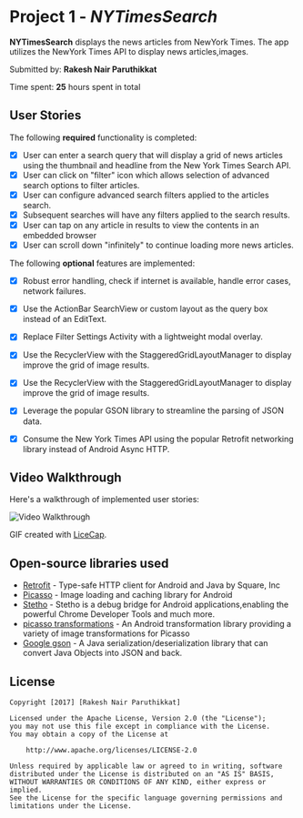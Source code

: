 # Project 1 - *NYTimesSearch*

**NYTimesSearch** displays the news articles from NewYork Times. The app utilizes the NewYork Times API to display news articles,images.

Submitted by: **Rakesh Nair Paruthikkat**


Time spent: **25** hours spent in total

## User Stories

The following **required** functionality is completed:

* [x] User can enter a search query that will display a grid of news articles using the thumbnail and
      headline from the New York Times Search API.
* [x] User can click on "filter" icon which allows selection of advanced search options to filter articles.
* [x] User can configure advanced search filters applied to the articles search.
* [x] Subsequent searches will have any filters applied to the search results.
* [x] User can tap on any article in results to view the contents in an embedded browser
* [x] User can scroll down "infinitely" to continue loading more news articles.

The following **optional** features are implemented:

* [x] Robust error handling, check if internet is available, handle error cases, network failures.
* [x] Use the ActionBar SearchView or custom layout as the query box instead of an EditText.
* [x] Replace Filter Settings Activity with a lightweight modal overlay.
* [x] Use the RecyclerView with the StaggeredGridLayoutManager to display improve the grid of image results.
* [x] Use the RecyclerView with the StaggeredGridLayoutManager to display improve the grid of image results.
* [x] Leverage the popular GSON library to streamline the parsing of JSON data.
* [x] Consume the New York Times API using the popular Retrofit networking library instead of Android Async HTTP.


## Video Walkthrough

Here's a walkthrough of implemented user stories:

<img src='http://i.imgur.com/TjMZWEq.gif' title='Video Walkthrough' width='' alt='Video Walkthrough' />


GIF created with [LiceCap](http://www.cockos.com/licecap/).


## Open-source libraries used

- [Retrofit](https://github.com/square/retrofit) - Type-safe HTTP client for Android and Java by Square, Inc
- [Picasso](http://square.github.io/picasso/) - Image loading and caching library for Android
- [Stetho](https://github.com/facebook/stetho) - Stetho is a debug bridge for Android applications,enabling the powerful Chrome Developer Tools and much more.
- [picasso transformations](https://github.com/wasabeef/picasso-transformations) - An Android transformation library providing a variety of image transformations for Picasso
- [Google gson](https://github.com/google/gson) - A Java serialization/deserialization library that can convert Java Objects into JSON and back.


## License

    Copyright [2017] [Rakesh Nair Paruthikkat]

    Licensed under the Apache License, Version 2.0 (the "License");
    you may not use this file except in compliance with the License.
    You may obtain a copy of the License at

        http://www.apache.org/licenses/LICENSE-2.0

    Unless required by applicable law or agreed to in writing, software
    distributed under the License is distributed on an "AS IS" BASIS,
    WITHOUT WARRANTIES OR CONDITIONS OF ANY KIND, either express or implied.
    See the License for the specific language governing permissions and
    limitations under the License.